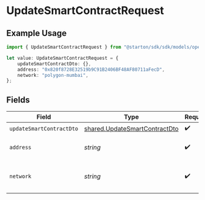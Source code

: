 # UpdateSmartContractRequest

## Example Usage

```typescript
import { UpdateSmartContractRequest } from "@starton/sdk/sdk/models/operations";

let value: UpdateSmartContractRequest = {
    updateSmartContractDto: {},
    address: "0x820f8728E32519b9C91B2406BF48AF80711aFecD",
    network: "polygon-mumbai",
};
```

## Fields

| Field                                                                                 | Type                                                                                  | Required                                                                              | Description                                                                           | Example                                                                               |
| ------------------------------------------------------------------------------------- | ------------------------------------------------------------------------------------- | ------------------------------------------------------------------------------------- | ------------------------------------------------------------------------------------- | ------------------------------------------------------------------------------------- |
| `updateSmartContractDto`                                                              | [shared.UpdateSmartContractDto](../../../sdk/models/shared/updatesmartcontractdto.md) | :heavy_check_mark:                                                                    | N/A                                                                                   |                                                                                       |
| `address`                                                                             | *string*                                                                              | :heavy_check_mark:                                                                    | Smart contract address.                                                               | 0x820f8728E32519b9C91B2406BF48AF80711aFecD                                            |
| `network`                                                                             | *string*                                                                              | :heavy_check_mark:                                                                    | EVM starton supported network.                                                        | polygon-mumbai                                                                        |